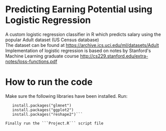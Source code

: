 # Predicting Earning Potential using Logistic Regression

A custom logistic regression classifier in R which predicts salary using the popular Adult dataset (US Census database)  
The dataset can be found at https://archive.ics.uci.edu/ml/datasets/Adult  
Implementation of logistic regression is based on notes by Stanford's Machine Learning graduate course http://cs229.stanford.edu/extra-notes/loss-functions.pdf

# How to run the code

Make sure the following libraries have been  installed. Run:
```install.packages("ROCR")  
   install.packages("glmnet")
   install.packages("ggplot2") 
   install.packages("reshape2")```  

Finally run the ```Project.R``` script file

